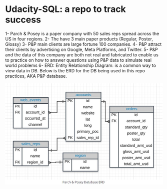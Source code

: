 # Udacity-SQL: a repo to track success

1- Parch & Posey is a paper company with 50 sales reps spread across the US in four regions.
2- The have 3 main paper products (Regular, Poster, Glossy)
3- P&P main clients are large fortune 100 companies.
4- P&P attract their clients by advertising on Google, Meta Platforms, and Twitter.
5- P&P and the data of this company are both not real and fabricated to enable us to practice on how to answer questions using P&P data to simulate real world problems
6- ERD: Entity Relationship Diagram: is a common way to view data in DB. Below is the ERD for the DB being used in this repo practices, AKA P&P database.

![P&P DB ERD](./Media/P%26P_DB_ERD.jpg "P&P DB ERD Snapshot")

##